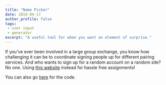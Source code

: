 ```yaml
---
title: "Name Picker"
date: 2019-04-17
author_profile: false
tags: 
 - user input
 - generator
excerpt: "A useful tool for when you want an element of surprise."
---
```


If you've ever been involved in a large group exchange, you know how challenging it can be to coordinate signing people up for different pairing services. And who wants to sign up for a random account on a random site? No one. Using [this website](https://jckett.github.io/NamePicker/) instead for hassle free assignments!


You can also go [here](https://github.com/jckett/NamePicker) for the code. 

